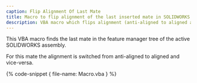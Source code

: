 ```yaml
---
caption: Flip Alignment Of Last Mate
title: Macro to flip alignment of the last inserted mate in SOLIDWORKS assembly
description: VBA macro which flips alignment (anti-aligned to aligned and vice-versa) for the last mate in the SOLIDWORKS assembly feature manager tree
---
```

This VBA macro finds the last mate in the feature manager tree of the active SOLIDWORKS assembly.

For this mate the alignment is switched from anti-aligned to aligned and vice-versa.

{% code-snippet { file-name: Macro.vba } %}